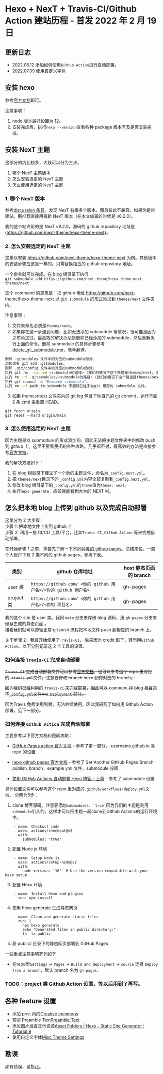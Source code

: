 # Hexo + NexT + Travis-CI/Github Action 建站历程 - 首发 2022 年 2 月 19 日

## 更新日志

- 2022.05.12 添加如何使用`Github Action`进行自动部署。
- 2022.07.09 使用自定义字体

## 安装 hexo

参考[官方文档](https://hexo.io/docs/)即可。

注意事项：

1. node 版本最好设置为 12。
2. 安装完成后，执行`hexo --version`查看各种 package 版本号及是否安装完成。

## 安装 NexT 主题

这部分的坑比较多，大致可以分为三步。

1. 哪个 NexT 主题版本
2. 怎么安装选定的 NexT 主题
3. 怎么使用选定的 NexT 主题

### 1. 哪个 NexT 版本

参考[discussion 条目](https://github.com/next-theme/hexo-theme-next/issues/4)，发现 NexT 有很多个版本，而且彼此不兼容。如果你是新建站，那推荐直接用最新 NexT 版本（在本文编辑的时候是 v8.2.0）。

我的这个站点用的是 NexT v8.2.0，源码的 github repository 地址是(https://github.com/next-theme/hexo-theme-next)。

### 2. 怎么安装选定的 NexT 主题

这里以安装 https://github.com/next-theme/hexo-theme-next 为例。其他版本的安装步骤应该是一样的，只需替换相应的 github repository 地址。

一个命令就可以完成。在 blog 根目录下执行  
`git submodule add https://github.com/next-theme/hexo-theme-next themes/next`

这个 command 的意思是：把 github 地址 https://github.com/next-theme/hexo-theme-next 以 `git submodule` 的形式添加到 `themes/next` 文件夹内。

注意事项：

1. 文件夹命名必须是`themes/next`。
2. 如果你在这一步遇到问题，比如无法添加 submodule 等情况，很可能是因为之前添加过。最高效的解决办法是删除已经添加的 submodule，然后重新执行上面的命令。删除 submodule 的具体步骤参考[delete_git_submodule.md](https://gist.github.com/myusuf3/7f645819ded92bda6677)，简单翻译。

```sh
删除 .gitmodules 文件中的对应的submodule部分。
添加改变 git add .gitmodules。
删除 .git/config 文件中的对应的submodule部分。
执行 git rm --cached <submodule的路径> (我们的情况下这个路径是themes/next，注意没有在next后没有/).
执行 rm -rf .git/modules/<submodule的路径> (我们的情况下这个路径是themes/next，注意没有在next后没有/).
执行 git commit -m "Removed submodule"。
执行 rm -rf path_to_submodule 来删除已经不被git 跟踪的 submodule 文件。
```

3. 如果 themes/next 文件夹内的 git log 包含了你自己的 git commit，运行下面 2 条 cmd 来重置 HEAD。

```
git fetch origin
git reset --hard origin/main
```

### 3. 怎么使用选定的 NexT 主题

因为主题是以 submodule 的形式添加的，因此无法把主题文件夹中的修改 push 到 github 上。这里不要看民间的各种攻略，几乎都不对，最高效的办法是直接参考[官方文档](https://theme-next.js.org/docs/getting-started/configuration.html)。

我的解决方法如下：

1. 在 blog 根目录下建立了一个新的主题文件，命名为`_config.next.yml`。
2. 把 `themes/next`目录下的 `_config.yml`内容全部复制到`_config.next.yml`。
3. 修改 blog 根目录下的`_config.yml`的`theme`值为`theme: next`。
4. 执行`hexo generate`，应该就能看到大大的 NEXT 啦。

## 怎么把本地 blog 上传到 github 以及完成自动部署

这里分为 2 大步骤：  
步骤 1: 把本地文件上传到 github 上   
步骤 2: 利用一些 CI/CD 工具/平台，比如`Travis-CI`, `Github Action` 等来完成自动部署。

在开始步骤 1 之前，需要先了解一下[不同种类的 github pages](https://docs.github.com/en/pages/getting-started-with-github-pages/about-github-pages#types-of-github-pages-sites)。总结来说，一般个人账户下有 2 类不同的 github pages，参考下表。

| 类别       | github 仓库地址                                                 | host 静态页面的 branch |
| ---------- | --------------------------------------------------------------- | ---------------------- |
| user 类    | `https://github.com/ <你的 github 用户名>/<你的 github 用户名>` | gh-pages                 |
| project 类 | `https://github.com/ <你的 github 用户名>/<你的 项目名>`        | gh-pages               |

我的这个 site 是 user 类。我用 `main` 分支来存储 blog 源码，用 `gh-pages` 分支来储存生成的静态页面 。  
接着我们就可以遵循正常 git push 流程把本地文件 push 到相应的 branch 上。

关于步骤 2，我最开始使用了`Travis-CI`， 后来因为 credit 超了，转而用`Github Action`。以下分别记录这 2 个工具的设置。

### 如何连接 `Travis-CI` 完成自动部署

~~`Travis-CI` 完成自动部署文件可以参考[官方文档](https://docs.travis-ci.com/user/deployment/pages/)，也可以参考这个 repo 里对应的`.travis.yml`文件。注意要修改 branch hexo 到你对应的 branch。~~

~~因为我们已经利用的 `travis-ci` 来完成部署，因此可以 comment 掉 blog 根目录下`_config.yml`文件中`# Deployment` 部分。~~

因为Travis 免费使用到期，无法继续使用，因此我研究了如何用 Github Action 部署，见下一部分。

### 如何连接 `Github Action` 完成自动部署

主要参考以下官方文档和民间攻略：

- [GitHub Pages action 官方文档](https://github.com/marketplace/actions/github-pages-action#%EF%B8%8F-set-another-github-pages-branch-publish_branch) - 参考了第一部分， username.github.io 类 repo 的设置

- [hexo github pages 官方文档](https://hexo.io/docs/github-pages) - 参考了 Set Another GitHub Pages Branch publish_branch，example yml 文件，submodule 设置

- [使用 GitHub Actions 自动部署 Hexo 博客 - 上篇](https://oreo.life/deploy-hexo-with-github-actions-1/#%E8%BD%AE%E5%AD%90%E5%86%8D%E9%80%A0-%E4%BD%BF%E7%94%A8-github-actions-%E8%87%AA%E5%8A%A8%E9%83%A8%E7%BD%B2-hexo-%E5%8D%9A%E5%AE%A2---%E4%B8%8A%E7%AF%87) - 参考了 submodule 设置

具体设置文件可以参考这个 repo 里对应的`.github/workflows/deploy.yml`文档。
分解为5步：
1. clone 博客源码。注意要添加`submodules: 'true'`因为我们的主题是利用`submodule`引入的，这样才可以把主题一起clone到Github Actions的运行环境中。
```
    - name: Checkout code
      uses: actions/checkout@v2
      with:
        submodules: 'true'
```
2. 配置 Node.js 环境
```
    - name: Setup Node.js
      uses: actions/setup-node@v2
      with:
        node-version: '16'  # Use the version compatible with your Hexo setup
```
3. 配置 Hexo 环境
```
    - name: Install Hexo and plugins
      run: npm install
```
4. 使用 hexo generate 生成静态网页
```
    - name: Clean and generate static files
      run: |
        npx hexo generate
        echo "Generated files in public directory:"
        ls -la public
```
5. 将 public/ 目录下的静态网页部署到 GitHub Pages

一些重点注意事项罗列如下
- 在repo里`Settings` -> `Pages` -> `Build and deployment` -> `source` 选择 `Deploy from a branch`，默认 branch 名为 `gh-pages`.


### TODO：project 类 Github Action 设置，等以后用到了再写。

## 各种 feature 设置

- 添加 post 内的[Creative commons](https://theme-next.js.org/docs/theme-settings/index.html?highlight=creative+commons+license+section)
- 预览 Preamble Text[Preamble Text](https://theme-next.js.org/docs/theme-settings/posts.html?highlight=homepage)
- 添加图片或者其他资源[Asset Folders | Hexo - Static Site Generator | Tutorial 9](https://www.youtube.com/watch?v=feIDVQ2tz0o&t=89s)
- 使用自定义字体[Misc Theme Settings](https://theme-next.js.org/docs/theme-settings/miscellaneous)

## 勘误

如有错误，请指正。
